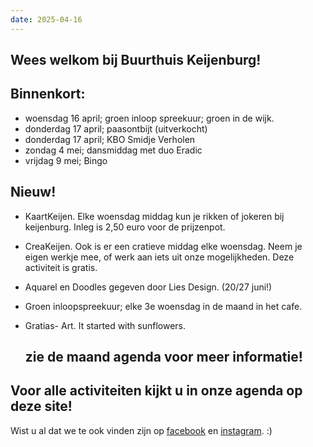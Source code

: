 ```yaml
---
date: 2025-04-16
---
```


## Wees welkom bij Buurthuis Keijenburg!

## Binnenkort:
- woensdag 16 april; groen inloop spreekuur; groen in de wijk.
- donderdag 17 april; paasontbijt (uitverkocht)
- donderdag 17 april; KBO Smidje Verholen
- zondag 4 mei; dansmiddag met duo Eradic
- vrijdag 9 mei; Bingo

## Nieuw!

- KaartKeijen.
  Elke woensdag middag kun je rikken of jokeren bij keijenburg. Inleg is 2,50 euro voor de prijzenpot.

- CreaKeijen.
  Ook is er een cratieve middag elke woensdag. Neem je eigen werkje mee, of werk aan iets uit onze mogelijkheden. 
  Deze activiteit is gratis.

- Aquarel en Doodles gegeven door Lies Design. (20/27 juni!)
- Groen inloopspreekuur; elke 3e woensdag in de maand in het cafe.
- Gratias- Art. It started with sunflowers.
  ## zie de maand agenda voor meer informatie!

## Voor alle activiteiten kijkt u in onze agenda op deze site!

Wist u al dat we te ook vinden zijn op [facebook](https://www.facebook.com/buurthuiskeijenburg) en [instagram](https://www.instagram.com/buurthuis_keijenburg_/). :)
